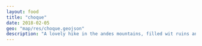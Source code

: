 ```yaml
---
layout: food
title: "choque"
date: 2018-02-05
geo: "map/res/choque.geojson"
description: "A lovely hike in the andes mountains, filled wit ruins and people"
---
```


<!-- this works and loads a map!-->
<head>
<meta http-equiv="Content-Type" content="text/html; charset=UTF-8">
	<meta name="viewport" content="initial-scale=1.0, user-scalable=no" />
	<!-- leaflet-ui -->
	<script src="https://unpkg.com/leaflet@1.6.0/dist/leaflet.js"></script>
	<script src="https://unpkg.com/leaflet-ui@0.5.0/dist/leaflet-ui.js"></script>
	<!-- leaflet-elevation -->
	<link rel="stylesheet" href="https://unpkg.com/@raruto/leaflet-elevation@1.6.9/dist/leaflet-elevation.min.css" />
	<script src="https://unpkg.com/@raruto/leaflet-elevation@1.6.9/dist/leaflet-elevation.min.js"></script>
</head>
<body>
	<div id="map" class="leaflet-map"  style="width: 100%; height: 30%;> </div>

	<script>
		var opts = {
			map: {
			        // or some reason this is load-bearing
				center: [41.4583, 12.7059],
				zoom: 5,
				fullscreenControl: false,
				resizerControl: true,
				preferCanvas: true,
				rotate: true,
				// bearing: 45,
				rotateControl: {
					closeOnZeroBearing: true
				},
			},
			elevationControl: {
				url: "https://jbad.github.io/map/res/choque1.geojson",
				options: {
					theme: "lime-theme",
					collapsed: false,
					autohide: false,
					autofitBounds: true,
					position: "bottomleft",
					detached: true,
					summary: "inline",
					imperial: false,
					// altitude: "disabled",
					slope: true,
					speed: false,
					acceleration: false,
					time: true,
					legend: true,
					followMarker: true,
					almostOver: true,
					distanceMarkers: true,
				},
			},
			layersControl: {
				options: {
					collapsed: false,
				},
			},
		};

		var map = L.map('map', opts.map);

		var controlElevation = L.control.elevation(opts.elevationControl.options);
		var controlLayer = L.control.layers(null, null, opts.layersControl.options);

		controlElevation.addTo(map);
		controlLayer.addTo(map);

		controlElevation.on('eledata_loaded', function(e) {
			controlLayer.addOverlay(e.layer, e.name);
		});

		controlElevation.load(opts.elevationControl.url);
	</script>

	<!-- i18n -->
	<script>

		// Register a custom locale
		L.registerLocale('en:18', {
			"Acceleration"      : "Acceleration",
			"Altitude"          : "Elevation",
			"Slope"             : "Slope",
			"Speed"             : "Velocity",
			"Total Length: "    : "L: ",
			"Max Elevation: "   : "E Max: ",
			"Min Elevation: "   : "E Min: ",
			"Total Time: "      : "T: ",
			"Total Ascent: "    : "Asc: ",
			"Total Descent: "   : "Desc: ",
			"Min Slope: "       : "S Min: ",
			"Max Slope: "       : "S Max: ",
			"Min Speed: "       : "V Min: ",
			"Max Speed: "       : "V Max: ",
			"Avg Speed: "       : "V Avg: ",
			"Min Acceleration: ": "A Min: ",
			"Max Acceleration: ": "A Max: ",
			"Avg Acceleration: ": "A Avg: ",
		});

		// Enable a custom locale
		// L.setLocale('en:18');

	</script>




This is my stroy of choque quiero

EXPLORATION + expierment to fgure out this recipe

<h2>Mushroom Pan Mee</h2>
Ingredients
<ul>
  <li>Light Soy Sauce </li>
</ul>

Steps
<ol>
</ol>

experimentation with new dried mushroom: chiken of the woods, matsutake, king bolete and morel
